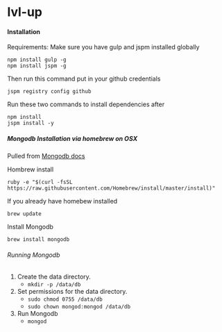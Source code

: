 # lvl-up
#### Installation

Requirements:
Make sure you have gulp and jspm installed globally

	npm install gulp -g
	npm install jspm -g

Then run this command put in your github credentials

	jspm registry config github

Run these two commands to install dependencies after

	npm install
	jspm install -y

##### Mongodb Installation via homebrew on OSX
Pulled from [Mongodb docs](http://docs.mongodb.org/manual/tutorial/install-mongodb-on-os-x/)

Hombrew install

	ruby -e "$(curl -fsSL https://raw.githubusercontent.com/Homebrew/install/master/install)"

If you already have homebew installed

	brew update

Install Mongodb

	brew install mongodb

###### Running Mongodb

1. Create the data directory.
	*  ```mkdir -p /data/db```
2. Set permissions for the data directory.
	*  ```sudo chmod 0755 /data/db```
	*  ```sudo chown mongod:mongod /data/db```
3. Run Mongodb
	*  ```mongod```